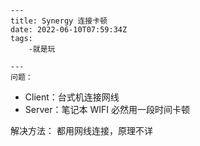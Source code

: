 
    ---
    title: Synergy 连接卡顿
    date: 2022-06-10T07:59:34Z
    tags:
    	-就是玩

    ---
    问题：
* Client：台式机连接网线
* Server：笔记本 WIFI
必然用一段时间卡顿

解决方法：
都用网线连接，原理不详
